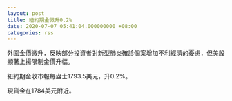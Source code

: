 ```yaml
---
layout: post
title: 紐約期金微升0.2%
date: 2020-07-07 05:41:04.000000000 +08:00
categories: rss
---
```


外圍金價微升，反映部分投資者對新型肺炎確診個案增加不利經濟的憂慮，但美股顯著上揚限制金價升幅。

紐約期金收市報每盎士1793.5美元，升0.2%。

現貨金在1784美元附近。
